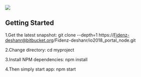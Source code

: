 ![](https://d3dz4rogqkqh6r.cloudfront.net/uploads/files/2018/02/yimg_m3Igx8-640x354.jpg)

Getting Started
---------------

1.Get the latest snapshot:
git clone --depth=1 https://Fidenz-deshanr@bitbucket.org/Fidenz-deshanr/io2018_portal_node.git

2.Change directory:
cd myproject

3.Install NPM dependencies:
npm install

4.Then simply start app:
npm start